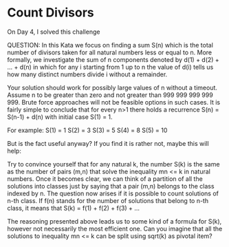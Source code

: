 # Count Divisors

On Day 4, I solved this challenge

QUESTION:
In this Kata we focus on finding a sum S(n) which is the total number of divisors taken for all natural numbers less or equal to n. More formally, we investigate the sum of n components denoted by d(1) + d(2) + ... + d(n) in which for any i starting from 1 up to n the value of d(i) tells us how many distinct numbers divide i without a remainder.

Your solution should work for possibly large values of n without a timeout. Assume n to be greater than zero and not greater than 999 999 999 999 999. Brute force approaches will not be feasible options in such cases. It is fairly simple to conclude that for every n>1 there holds a recurrence S(n) = S(n-1) + d(n) with initial case S(1) = 1.

For example:
S(1) = 1
S(2) = 3
S(3) = 5
S(4) = 8
S(5) = 10

But is the fact useful anyway? If you find it is rather not, maybe this will help:

Try to convince yourself that for any natural k, the number S(k) is the same as the number of pairs (m,n) that solve the inequality mn <= k in natural numbers. Once it becomes clear, we can think of a partition of all the solutions into classes just by saying that a pair (m,n) belongs to the class indexed by n. The question now arises if it is possible to count solutions of n-th class. If f(n) stands for the number of solutions that belong to n-th class, it means that S(k) = f(1) + f(2) + f(3) + ...

The reasoning presented above leads us to some kind of a formula for S(k), however not necessarily the most efficient one. Can you imagine that all the solutions to inequality mn <= k can be split using sqrt(k) as pivotal item?
